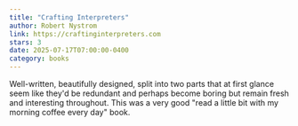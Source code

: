 ```yaml
---
title: "Crafting Interpreters"
author: Robert Nystrom
link: https://craftinginterpreters.com
stars: 3
date: 2025-07-17T07:00:00-0400
category: books
---
```


Well-written, beautifully designed, split into two parts that at first glance
seem like they'd be redundant and perhaps become boring but remain fresh and
interesting throughout. This was a very good "read a little bit with my morning
coffee every day" book.

